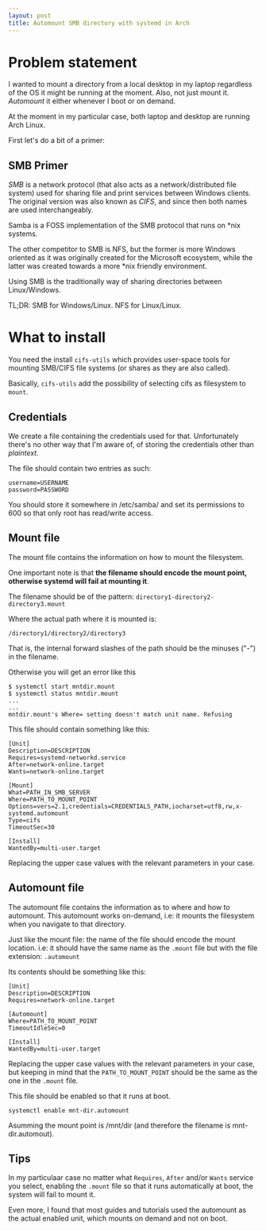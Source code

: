 ```yaml
---
layout: post
title: Automount SMB directory with systemd in Arch
---
```


# Problem statement

I wanted to mount a directory from a local desktop in my laptop regardless of
the OS it might be running at the moment. Also, not just mount it. *Automount*
it either whenever I boot or on demand.

At the moment in my particular case, both laptop and desktop are running Arch
Linux.

First let's do a bit of a primer:

## SMB Primer

*SMB* is a network protocol (that also acts as a network/distributed file
system) used for sharing file and print services between Windows clients. The
original version was also known as *CIFS*, and since then both names are used
interchangeably.

Samba is a FOSS implementation of the SMB protocol that runs on \*nix systems.

The other competitor to SMB is NFS, but the former is more Windows oriented as
it was originally created for the Microsoft ecosystem, while the latter was
created towards a more \*nix friendly environment.

Using SMB is the traditionally way of sharing directories between Linux/Windows.

TL;DR: SMB for Windows/Linux. NFS for Linux/Linux.

# What to install

You need the install `cifs-utils` which provides user-space tools for mounting
SMB/CIFS file systems (or shares as they are also called). 

Basically, `cifs-utils` add the possibility of selecting cifs as filesystem to
`mount`.

## Credentials

We create a file containing the credentials used for that.
Unfortunately there's no other way that I'm aware of, of storing the
credentials other than *plaintext*.

The file should contain two entries as such:

```
username=USERNAME
password=PASSWORD
```

You should store it somewhere in /etc/samba/ and set its permissions to 600 so
that only root has read/write access.

## Mount file

The mount file contains the information on how to mount the filesystem.

One important note is that **the filename should encode the mount point,
otherwise systemd will fail at mounting it**.

The filename should be of the pattern:
`directory1-directory2-directory3.mount`

Where the actual path where it is mounted is:

`/directory1/directory2/directory3`

That is, the internal forward slashes of the path should be the minuses ("-")
in the filename.

Otherwise you will get an error like this

```
$ systemctl start mntdir.mount
$ systemctl status mntdir.mount
...
...
mntdir.mount's Where= setting doesn't match unit name. Refusing
```

This file should contain something like this:

```
[Unit]
Description=DESCRIPTION
Requires=systemd-networkd.service
After=network-online.target
Wants=network-online.target

[Mount]
What=PATH_IN_SMB_SERVER
Where=PATH_TO_MOUNT_POINT
Options=vers=2.1,credentials=CREDENTIALS_PATH,iocharset=utf8,rw,x-systemd.automount
Type=cifs
TimeoutSec=30

[Install]
WantedBy=multi-user.target
```

Replacing the upper case values with the relevant parameters in your case.


## Automount file

The automount file contains the information as to where and how to automount.
This automount works on-demand, i.e: it mounts the filesystem when you
navigate to that directory.

Just like the mount file: the name of the file should encode the mount
location. i.e: it should have the same name as the `.mount` file but with the
file extension: `.automount`

Its contents should be something like this:

```
[Unit]
Description=DESCRIPTION
Requires=network-online.target

[Automount]
Where=PATH_TO_MOUNT_POINT
TimeoutIdleSec=0

[Install]
WantedBy=multi-user.target
```

Replacing the upper case values with the relevant parameters in your case, but
keeping in mind that the `PATH_TO_MOUNT_POINT` should be the same as the one
in the `.mount` file.


This file should be enabled so that it runs at boot.


```
systemctl enable mnt-dir.automount
```

Asumming the mount point is /mnt/dir (and therefore the filename is
mnt-dir.automout).


## Tips

In my particulaar case no matter what `Requires`, `After` and/or `Wants`
service you select, enabling the `.mount` file so that it runs automatically
at boot, the system will fail to mount it.

Even more, I found that most guides and tutorials used the automount as the
actual enabled unit, which mounts on demand and not on boot.
